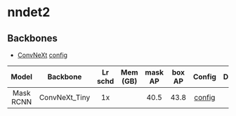 # nndet2


## Backbones
- [ConvNeXt](https://arxiv.org/abs/2201.03545) [config](configs/convnext)

| Model  | Backbone   | Lr schd | Mem (GB) | mask AP | box AP | Config | Download |
|:---------:|:-------:|:-------:|:--------:|:--------------:|:------:|:------:|:--------:|
| Mask RCNN      | ConvNeXt_Tiny | 1x      |       |      40.5      |  43.8  | [config](configs/convnext/mask_rcnn_convnext_tiny_fpn_1x.py) | [model]()|

